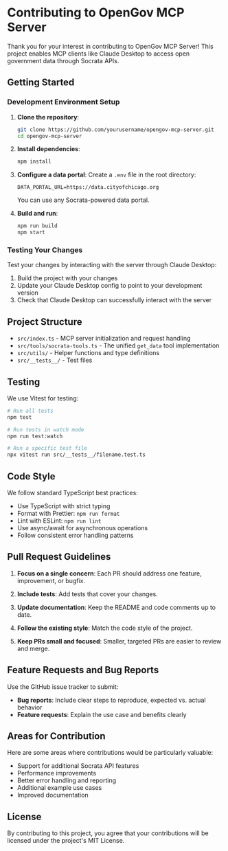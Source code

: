 # Contributing to OpenGov MCP Server

Thank you for your interest in contributing to OpenGov MCP Server! This project enables MCP clients like Claude Desktop to access open government data through Socrata APIs.

## Getting Started

### Development Environment Setup

1. **Clone the repository**:
   ```bash
   git clone https://github.com/yourusername/opengov-mcp-server.git
   cd opengov-mcp-server
   ```

2. **Install dependencies**:
   ```bash
   npm install
   ```

3. **Configure a data portal**:
   Create a `.env` file in the root directory:
   ```
   DATA_PORTAL_URL=https://data.cityofchicago.org
   ```
   You can use any Socrata-powered data portal.

4. **Build and run**:
   ```bash
   npm run build
   npm start
   ```

### Testing Your Changes

Test your changes by interacting with the server through Claude Desktop:

1. Build the project with your changes
2. Update your Claude Desktop config to point to your development version
3. Check that Claude Desktop can successfully interact with the server

## Project Structure

- `src/index.ts` - MCP server initialization and request handling
- `src/tools/socrata-tools.ts` - The unified `get_data` tool implementation
- `src/utils/` - Helper functions and type definitions
- `src/__tests__/` - Test files

## Testing

We use Vitest for testing:

```bash
# Run all tests
npm test

# Run tests in watch mode
npm run test:watch

# Run a specific test file
npx vitest run src/__tests__/filename.test.ts
```

## Code Style

We follow standard TypeScript best practices:

- Use TypeScript with strict typing
- Format with Prettier: `npm run format`
- Lint with ESLint: `npm run lint`
- Use async/await for asynchronous operations
- Follow consistent error handling patterns

## Pull Request Guidelines

1. **Focus on a single concern**: Each PR should address one feature, improvement, or bugfix.

2. **Include tests**: Add tests that cover your changes.

3. **Update documentation**: Keep the README and code comments up to date.

4. **Follow the existing style**: Match the code style of the project.

5. **Keep PRs small and focused**: Smaller, targeted PRs are easier to review and merge.

## Feature Requests and Bug Reports

Use the GitHub issue tracker to submit:

- **Bug reports**: Include clear steps to reproduce, expected vs. actual behavior
- **Feature requests**: Explain the use case and benefits clearly

## Areas for Contribution

Here are some areas where contributions would be particularly valuable:

- Support for additional Socrata API features
- Performance improvements
- Better error handling and reporting
- Additional example use cases
- Improved documentation

## License

By contributing to this project, you agree that your contributions will be licensed under the project's MIT License.
